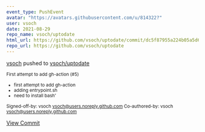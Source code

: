 ```yaml
---
event_type: PushEvent
avatar: "https://avatars.githubusercontent.com/u/814322?"
user: vsoch
date: 2021-08-29
repo_name: vsoch/uptodate
html_url: https://github.com/vsoch/uptodate/commit/dc5f87955a224b05a5d6cdef6895d25aa74843cd
repo_url: https://github.com/vsoch/uptodate
---
```


<a href='https://github.com/vsoch' target='_blank'>vsoch</a> pushed to <a href='https://github.com/vsoch/uptodate' target='_blank'>vsoch/uptodate</a>

<small>First attempt to add gh-action (#5)

* first attempt to add gh-action
* adding entrypoint.sh
* need to install bash'

Signed-off-by: vsoch <vsoch@users.noreply.github.com>
Co-authored-by: vsoch <vsoch@users.noreply.github.com></small>

<a href='https://github.com/vsoch/uptodate/commit/dc5f87955a224b05a5d6cdef6895d25aa74843cd' target='_blank'>View Commit</a>